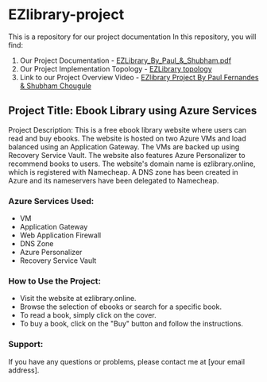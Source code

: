 # EZlibrary-project
This is a repository for our project documentation
In this repository, you will find:
1. Our Project Documentation - [EZLibrary_By_Paul_&_Shubham.pdf](https://github.com/PaulFernandes-cloud/EZlibrary-project/blob/main/EZLibrary_By_Paul_%26_Shubham.pdf)
2. Our Project Implementation Topology - [EZLibrary topology](https://github.com/PaulFernandes-cloud/EZlibrary-project/blob/main/ezlibrary_rg%20(1).png)
3. Link to our Project Overview Video - [EZlibrary Project By Paul Fernandes & Shubham Chougule](https://youtu.be/6nYVCngpPgk?si=fSZuwrJnhH2yXtcH)


## Project Title: Ebook Library using Azure Services

Project Description: This is a free ebook library website where users can read and buy ebooks. The website is hosted on two Azure VMs and load balanced using an Application Gateway. The VMs are backed up using Recovery Service Vault. The website also features Azure Personalizer to recommend books to users. The website's domain name is ezlibrary.online, which is registered with Namecheap. A DNS zone has been created in Azure and its nameservers have been delegated to Namecheap.

### Azure Services Used:

* VM
* Application Gateway
* Web Application Firewall
* DNS Zone
* Azure Personalizer
* Recovery Service Vault

### How to Use the Project:

* Visit the website at ezlibrary.online.
* Browse the selection of ebooks or search for a specific book.
* To read a book, simply click on the cover.
* To buy a book, click on the "Buy" button and follow the instructions.

### Support:

If you have any questions or problems, please contact me at [your email address].
